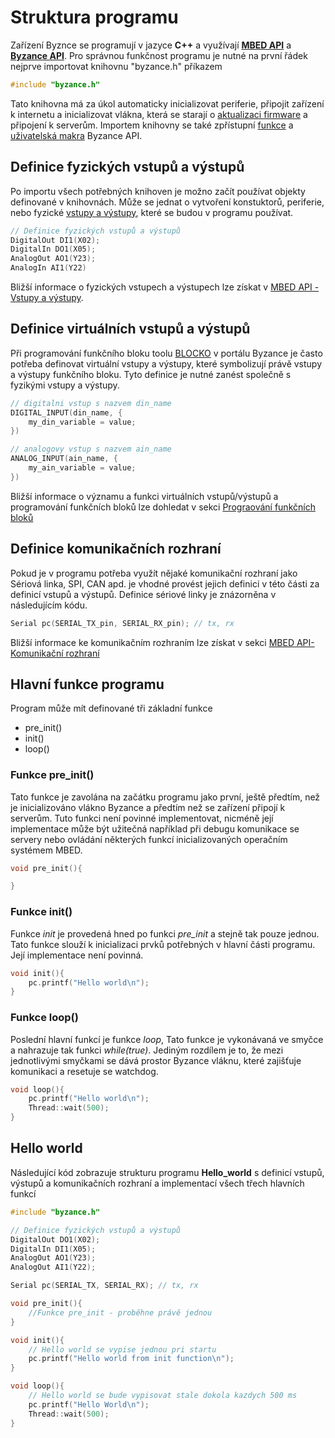 # Struktura programu

Zařízení Byznce se programují v jazyce **C++** a využívají [**MBED API**](https://os.mbed.com/docs/latest/reference/apis.html) a [**Byzance API**](byzance-hardware-api.md). Pro správnou funkčnost programu je nutné na první řádek nejprve importovat knihovnu "byzance.h" příkazem

```cpp
#include "byzance.h"
```

Tato knihovna má za úkol automaticky inicializovat periferie, připojit zařízení k internetu a inicializovat vlákna, která se starají o [aktualizaci firmware](../architektura-fw/aktualizace-fw.md) a připojení k serverům. Importem knihovny se také zpřístupní [funkce](https://github.com/byzance/public-documentation/tree/38b460c46404c197299c0f0a84e3402a9b74c8d7/programovani/byzance-api/funkce.md) a [uživatelská makra](https://github.com/byzance/public-documentation/tree/38b460c46404c197299c0f0a84e3402a9b74c8d7/programovani/byzance-api/uzivateska-makra/README.md) Byzance API.

## Definice fyzických vstupů a výstupů

Po importu všech potřebných knihoven je možno začít používat objekty definované v knihovnách. Může se jednat o vytvoření konstuktorů, periferie, nebo fyzické [vstupy a výstupy](../hardware/zakladni-jednotky/iodag3e/rozhrani-a-periferie.md), které se budou v programu používat. 

```cpp
// Definice fyzických vstupů a výstupů
DigitalOut DI1(X02);
DigitalIn DO1(X05);
AnalogOut AO1(Y23);
AnalogIn AI1(Y22)
```

Bližší informace o fyzických vstupech a výstupech lze získat v [MBED API - Vstupy a výstupy](mbed-api/vstupy-a-vystupy.md).

## Definice virtuálních vstupů a výstupů

Při programování funkčního bloku toolu [BLOCKO](https://github.com/byzance/public-documentation/tree/38b460c46404c197299c0f0a84e3402a9b74c8d7/programovani/odkaz%20na%20blocko/README.md) v portálu Byzance je často potřeba definovat virtuální vstupy a výstupy, které symbolizují právě vstupy a výstupy funkčního bloku. Tyto definice je nutné zanést společně s fyzikými vstupy a výstupy.

```cpp
// digitalni vstup s nazvem din_name
DIGITAL_INPUT(din_name, {
    my_din_variable = value;
})

// analogovy vstup s nazvem ain_name
ANALOG_INPUT(ain_name, {
    my_ain_variable = value;
})
```

Bližší informace o významu a funkci virtuálních vstupů/výstupů a programování funkčních bloků lze dohledat v sekci [Prograování funkčních bloků](vstupy-a-vystupy-do-portalu.md)

## Definice komunikačních rozhraní

Pokud je v programu potřeba využít nějaké komunikační rozhraní jako Sériová linka, SPI, CAN apd. je vhodné provést jejich definici v této části za definicí vstupů a výstupů. Definice sériové linky je znázorněna v následujícím kódu.

```cpp
Serial pc(SERIAL_TX_pin, SERIAL_RX_pin); // tx, rx
```

Bližší informace ke komunikačním rozhraním lze získat v sekci [MBED API-Komunikační rozhraní](mbed-api/komunikacni-rozhrani.md)

## Hlavní funkce programu

Program může mít definované tři základní funkce

* pre\_init\(\)
* init\(\)
* loop\(\)

### Funkce pre\_init\(\)

Tato funkce je zavolána na začátku programu jako první, ještě předtím, než je inicializováno vlákno Byzance a předtím než se zařízení připojí k serverům. Tuto funkci není povinné implementovat, nicméně její implementace může být užitečná například při debugu komunikace se servery nebo ovládání některých funkcí inicializovaných operačním systémem MBED.

```cpp
void pre_init(){

}
```

### Funkce init\(\)

Funkce _init_ je provedená hned po funkci _pre\_init_ a stejně tak pouze jednou. Tato funkce slouží k inicializaci prvků potřebných v hlavní části programu. Její implementace není povinná.

```cpp
void init(){
    pc.printf("Hello world\n");
}
```

### Funkce loop\(\)

Poslední hlavní funkcí je funkce _loop_, Tato funkce je vykonávaná ve smyčce a nahrazuje tak funkci _while\(true\)_. Jediným rozdílem je to, že mezi jednotlivými smyčkami se dává prostor Byzance vláknu, které zajišťuje komunikaci a resetuje se watchdog.

```cpp
void loop(){
    pc.printf("Hello world\n");
    Thread::wait(500);
}
```

## Hello world

Následující kód zobrazuje strukturu programu **Hello\_world** s definicí vstupů, výstupů a komunikačních rozhraní a implementací všech třech hlavních funkcí

```cpp
#include "byzance.h"

// Definice fyzických vstupů a výstupů
DigitalOut DO1(X02);
DigitalIn DI1(X05);
AnalogOut AO1(Y23);
AnalogOut AI1(Y22);

Serial pc(SERIAL_TX, SERIAL_RX); // tx, rx

void pre_init(){
    //Funkce pre_init - proběhne právě jednou
}

void init(){
    // Hello world se vypise jednou pri startu
    pc.printf("Hello world from init function\n");
}

void loop(){
    // Hello world se bude vypisovat stale dokola kazdych 500 ms
    pc.printf("Hello World\n");
    Thread::wait(500);
}
```

